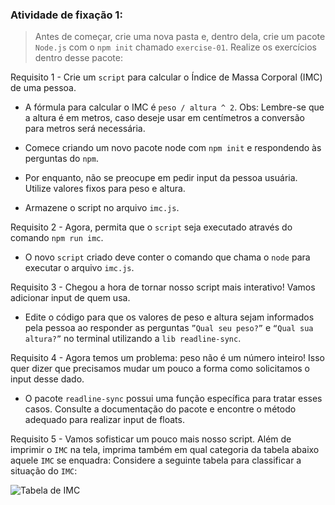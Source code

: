 ###  Atividade de fixação 1:
> Antes de começar, crie uma nova pasta e, dentro dela, crie um pacote `Node.js` com o `npm init` chamado `exercise-01`. Realize os exercícios dentro desse pacote:

Requisito 1 - Crie um `script` para calcular o Índice de Massa Corporal (IMC) de uma pessoa.

* A fórmula para calcular o IMC é `peso / altura ^ 2`. Obs: Lembre-se que a altura é em metros, caso deseje usar em centímetros a conversão para metros será necessária.

* Comece criando um novo pacote node com `npm init` e respondendo às perguntas do `npm`.

* Por enquanto, não se preocupe em pedir input da pessoa usuária. Utilize valores fixos para peso e altura.

* Armazene o script no arquivo `imc.js`.

Requisito 2 - Agora, permita que o `script` seja executado através do comando `npm run imc`.

* O novo `script` criado deve conter o comando que chama o `node` para executar o arquivo `imc.js`.

Requisito 3 - Chegou a hora de tornar nosso script mais interativo! Vamos adicionar input de quem usa.

* Edite o código para que os valores de peso e altura sejam informados pela pessoa ao responder as perguntas `”Qual seu peso?”` e `“Qual sua altura?”` no terminal utilizando a `lib readline-sync`.

Requisito 4 - Agora temos um problema: peso não é um número inteiro! Isso quer dizer que precisamos mudar um pouco a forma como solicitamos o input desse dado.

* O pacote `readline-sync` possui uma função específica para tratar esses casos. Consulte a documentação do pacote e encontre o método adequado para realizar input de floats.

Requisito 5 - Vamos sofisticar um pouco mais nosso script. Além de imprimir o `IMC` na tela, imprima também em qual categoria da tabela abaixo aquele `IMC` se enquadra:
Considere a seguinte tabela para classificar a situação do `IMC`:

![Tabela de IMC](https://encrypted-tbn0.gstatic.com/images?q=tbn:ANd9GcS2HWUavM7CCkG1Vbrr9UMgMgS8ufb4Ww4Z0fuj2BQlyIa8WgMfQs9CbATl6XBWx6u4Pc0&usqp=CAU)


